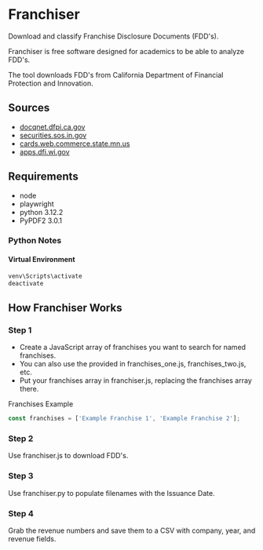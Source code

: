 # Franchiser

Download and classify Franchise Disclosure Documents (FDD's).

Franchiser is free software designed for academics to be able to analyze FDD's.

The tool downloads FDD's from California Department of Financial Protection and Innovation.

## Sources

* [docqnet.dfpi.ca.gov](https://docqnet.dfpi.ca.gov/search/)
* [securities.sos.in.gov](https://securities.sos.in.gov/public-portfolio-search/)
* [cards.web.commerce.state.mn.us](https://cards.web.commerce.state.mn.us)
* [apps.dfi.wi.gov](https://apps.dfi.wi.gov/apps/FranchiseSearch/MainSearch.aspx)

## Requirements

* node
* playwright
* python 3.12.2
* PyPDF2 3.0.1

### Python Notes

#### Virtual Environment

``` sh
venv\Scripts\activate
deactivate
```

## How Franchiser Works

### Step 1

* Create a JavaScript array of franchises you want to search for named franchises.
* You can also use the provided in franchises_one.js, franchises_two.js, etc.
* Put your franchises array in franchiser.js, replacing the franchises array there.

Franchises Example

``` JavaScript
const franchises = ['Example Franchise 1', 'Example Franchise 2'];
```

### Step 2

Use franchiser.js to download FDD's.

### Step 3

Use franchiser.py to populate filenames with the Issuance Date.

### Step 4

Grab the revenue numbers and save them to a CSV with company, year, and revenue fields.
